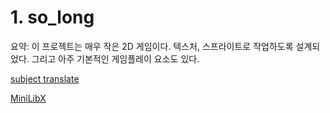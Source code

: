 # 1. so_long

요약: 이 프로젝트는 매우 작은 2D 게임이다. 텍스처, 스프라이트로 작업하도록 설계되었다. 그리고 아주 기본적인 게임플레이 요소도 있다.

[subject translate](./readme_child/subject_translate.md)

[MiniLibX](./readme_child/minilibx.md)
